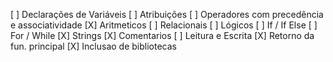 [ ] Declarações de Variáveis
[ ] Atribuições
[ ] Operadores com precedência e associatividade
    [X] Aritmeticos
    [ ] Relacionais
    [ ] Lógicos
[ ] If / If Else
[ ] For / While
[X] Strings
[X] Comentarios
[ ] Leitura e Escrita
[X] Retorno da fun. principal
[X] Inclusao de bibliotecas
